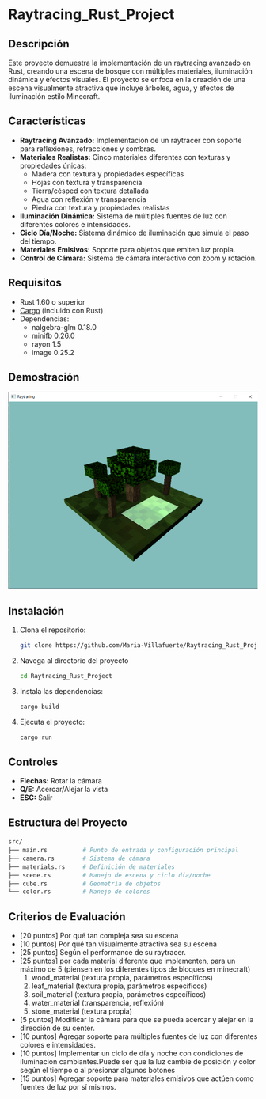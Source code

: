 # Raytracing_Rust_Project




## Descripción

Este proyecto demuestra la implementación de un raytracing avanzado en Rust, creando una escena de bosque con múltiples materiales, iluminación dinámica y efectos visuales. El proyecto se enfoca en la creación de una escena visualmente atractiva que incluye árboles, agua, y efectos de iluminación estilo Minecraft.


## Características

- **Raytracing Avanzado:** Implementación de un raytracer con soporte para reflexiones, refracciones y sombras.
- **Materiales Realistas:** Cinco materiales diferentes con texturas y propiedades únicas:
  * Madera con textura y propiedades específicas
  * Hojas con textura y transparencia
  * Tierra/césped con textura detallada
  * Agua con reflexión y transparencia
  * Piedra con textura y propiedades realistas
- **Iluminación Dinámica:** Sistema de múltiples fuentes de luz con diferentes colores e intensidades.
- **Ciclo Día/Noche:** Sistema dinámico de iluminación que simula el paso del tiempo.
- **Materiales Emisivos:** Soporte para objetos que emiten luz propia.
- **Control de Cámara:** Sistema de cámara interactivo con zoom y rotación.
## Requisitos

- Rust 1.60 o superior
- [Cargo](https://doc.rust-lang.org/cargo/) (incluido con Rust)
- Dependencias:
  - nalgebra-glm 0.18.0
  - minifb 0.26.0
  - rayon 1.5
  - image 0.25.2

## Demostración 
![alt text](image.png)

## Instalación

1. Clona el repositorio:
   ```bash
   git clone https://github.com/Maria-Villafuerte/Raytracing_Rust_Project.gitRaycasting_3D_Basics_Rust.git
2. Navega al directorio del proyecto
   ```bash
   cd Raytracing_Rust_Project
3. Instala las dependencias:
   ```bash
   cargo build
4. Ejecuta el proyecto:
   ```bash
   cargo run
## Controles
- **Flechas:** Rotar la cámara
- **Q/E:** Acercar/Alejar la vista
- **ESC:** Salir

## Estructura del Proyecto
   ```bash
   src/
├── main.rs          # Punto de entrada y configuración principal
├── camera.rs        # Sistema de cámara
├── materials.rs     # Definición de materiales
├── scene.rs         # Manejo de escena y ciclo día/noche
├── cube.rs          # Geometría de objetos
└── color.rs         # Manejo de colores
   ```


## Criterios de Evaluación

- [20 puntos] Por qué tan compleja sea su escena
- [10 puntos] Por qué tan visualmente atractiva sea su escena
- [25 puntos] Según el performance de su raytracer.
- [25 puntos] por cada material diferente que implementen, para un máximo de 5 (piensen en los diferentes tipos de bloques en minecraft)
	1. wood_material (textura propia, parámetros específicos)
	2. leaf_material (textura propia, parámetros específicos)
	3. soil_material (textura propia, parámetros específicos)
	4. water_material (transparencia, reflexión)
	5. stone_material (textura propia)
- [5 puntos] Modificar la cámara para que se pueda acercar y alejar en la dirección de su center.
- [10 puntos] Agregar soporte para múltiples fuentes de luz con diferentes colores e intensidades.
- [10 puntos] Implementar un ciclo de día y noche con condiciones de iluminación cambiantes.Puede ser que la luz cambie de posición y color según el tiempo o al presionar algunos botones
- [15 puntos] Agregar soporte para materiales emisivos que actúen como fuentes de luz por sí mismos.
